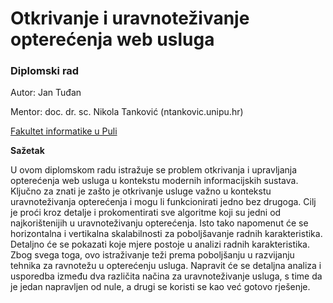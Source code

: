 # Otkrivanje i uravnoteživanje opterećenja web usluga

### Diplomski rad

Autor: Jan Tuđan

Mentor: doc. dr. sc. Nikola Tanković (ntankovic.unipu.hr)

[Fakultet informatike u Puli](https://fipu.unipu.hr/)


**Sažetak**

U ovom diplomskom radu istražuje se problem otkrivanja i upravljanja opterećenja web usluga u kontekstu modernih informacijskih sustava. Ključno za znati je zašto je otkrivanje usluge važno u kontekstu uravnoteživanja opterećenja i mogu li funkcionirati jedno bez drugoga. Cilj je proći kroz detalje i prokomentirati sve algoritme koji su jedni od najkorištenijih u uravnoteživanju opterećenja. Isto tako napomenut će se horizontalna i vertikalna skalabilnosti za poboljšavanje radnih karakteristika. Detaljno će se pokazati koje mjere postoje u analizi radnih karakteristika. Zbog svega toga, ovo istraživanje teži prema poboljšanju u razvijanju tehnika za ravnotežu u opterećenju usluga. Napravit će se detaljna analiza i usporedba između dva različita načina za uravnoteživanje usluga, s time da je jedan napravljen od nule, a drugi se koristi se kao već gotovo rješenje.

